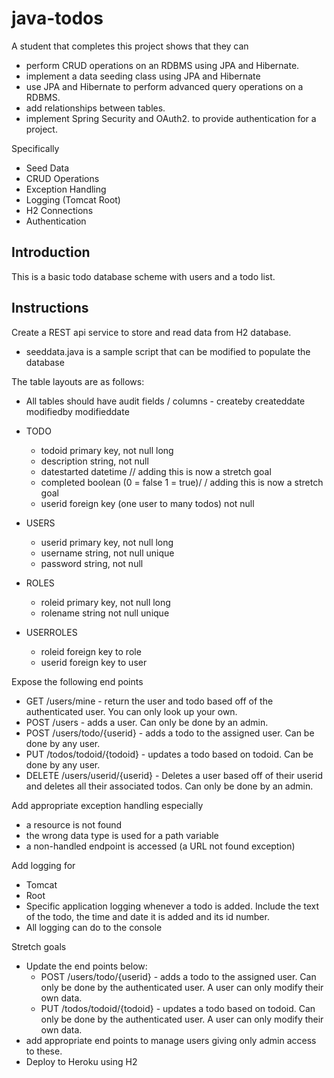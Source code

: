 # java-todos

A student that completes this project shows that they can
* perform CRUD operations on an RDBMS using JPA and Hibernate.
* implement a data seeding class using JPA and Hibernate
* use JPA and Hibernate to perform advanced query operations on a RDBMS.
* add relationships between tables.
* implement Spring Security and OAuth2. to provide authentication for a project.

Specifically
* Seed Data
* CRUD Operations
* Exception Handling
* Logging (Tomcat Root)
* H2 Connections
* Authentication


## Introduction

This is a basic todo database scheme with users and a todo list.

## Instructions

Create a REST api service to store and read data from H2 database. 
* seeddata.java is a sample script that can be modified to populate the database 

The table layouts are as follows:

* All tables should have audit fields / columns - createby createddate modifiedby modifieddate

* TODO
  * todoid primary key, not null long
  * description string, not null
  * datestarted datetime // adding this is now a stretch goal
  * completed boolean (0 = false 1 = true)/ / adding this is now a stretch goal
  * userid foreign key (one user to many todos) not null 

* USERS
  * userid primary key, not null long
  * username string, not null unique
  * password string, not null

* ROLES
  * roleid primary key, not null long
  * rolename string not null unique

* USERROLES
  * roleid foreign key to role
  * userid foreign key to user
  

Expose the following end points

* GET /users/mine - return the user and todo based off of the authenticated user. You can only look up your own.
* POST /users - adds a user. Can only be done by an admin.
* POST /users/todo/{userid} - adds a todo to the assigned user. Can be done by any user.
* PUT /todos/todoid/{todoid} - updates a todo based on todoid. Can be done by any user.
* DELETE /users/userid/{userid} - Deletes a user based off of their userid and deletes all their associated todos. Can only be done by an admin.


Add appropriate exception handling especially

* a resource is not found
* the wrong data type is used for a path variable
* a non-handled endpoint is accessed (a URL not found exception)

Add logging for
* Tomcat 
* Root
* Specific application logging whenever a todo is added. Include the text of the todo, the time and date it is added and its id number.
* All logging can do to the console

Stretch goals
* Update the end points below:
  * POST /users/todo/{userid} - adds a todo to the assigned user. Can only be done by the authenticated user. A user can only modify their own data.
  * PUT /todos/todoid/{todoid} - updates a todo based on todoid. Can only be done by the authenticated user. A user can only modify their own data.
* add appropriate end points to manage users giving only admin access to these.
* Deploy to Heroku using H2
